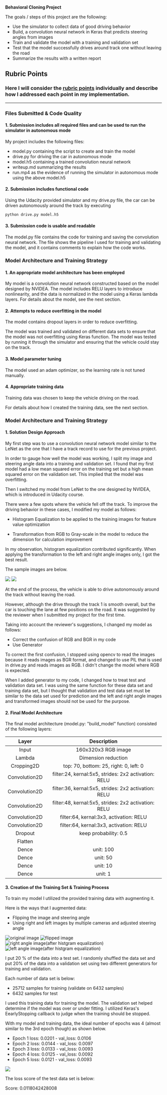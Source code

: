**Behavioral Cloning Project**

The goals / steps of this project are the following:
* Use the simulator to collect data of good driving behavior
* Build, a convolution neural network in Keras that predicts steering angles from images
* Train and validate the model with a training and validation set
* Test that the model successfully drives around track one without leaving the road
* Summarize the results with a written report

## Rubric Points
### Here I will consider the [rubric points](https://review.udacity.com/#!/rubrics/432/view) individually and describe how I addressed each point in my implementation.  

---
### Files Submitted & Code Quality

#### 1. Submission includes all required files and can be used to run the simulator in autonomous mode

My project includes the following files:
* model.py containing the script to create and train the model
* drive.py for driving the car in autonomous mode
* model.h5 containing a trained convolution neural network 
* writeup.md summarizing the results
* run.mp4 as the evidence of running the simulator in autonomous mode using the above model.h5

#### 2. Submission includes functional code
Using the Udacity provided simulator and my drive.py file, the car can be driven autonomously around the track by executing 
```sh
python drive.py model.h5
```

#### 3. Submission code is usable and readable

The model.py file contains the code for training and saving the convolution neural network. The file shows the pipeline I used for training and validating the model, and it contains comments to explain how the code works.

### Model Architecture and Training Strategy

#### 1. An appropriate model architecture has been employed

My model is a convolution neural network constructed based on the model designed by NVIDEA.
The model includes RELU layers to introduce nonlinearity, and the data is normalized in the model using a Keras lambda layers. 
For details about the model, see the next section.

#### 2. Attempts to reduce overfitting in the model

The model contains dropout layers in order to reduce overfitting. 

The model was trained and validated on different data sets to ensure that the model was not overfitting using Keras function. The model was tested by running it through the simulator and ensuring that the vehicle could stay on the track.

#### 3. Model parameter tuning

The model used an adam optimizer, so the learning rate is not tuned manually.

#### 4. Appropriate training data

Training data was chosen to keep the vehicle driving on the road.

For details about how I created the training data, see the next section. 

### Model Architecture and Training Strategy

#### 1. Solution Design Approach

My first step was to use a convolution neural network model similar to the LeNet as the one that I have a track record to use for the previous project.

In order to gauge how well the model was working, I split my image and steering angle data into a training and validation set. I found that my first model had a low mean squared error on the training set but a high mean squared error on the validation set. This implied that the model was overfitting.

Then I switched my model from LeNet to the one designed by NVIDEA, which is introduced in Udacity course.

There were a few spots where the vehicle fell off the track. To improve the driving behavior in these cases, I modified my model as follows:

* Histogram Equalization to be applied to the training images for
feature value optimization

* Transformation from RGB to Gray-scale in the model to reduce the dimension  for calculation improvement

In my observation, histogram equalization contributed significantly. When applying the transformation to the left and right angle images only, I got the best result.

The sample images are below.

![](./sample_images/img_left_processed.jpg)
![](./sample_images/img_right_processed.jpg)

At the end of the process, the vehicle is able to drive autonomously around the track without leaving the road.

However, although the drive through the track 1 is smooth overall, but the car is touching the lane at few positions on the road. It was suggested by the reviewer when I submitted my project for the first time.

Taking into account the reviewer's suggestions, I changed my model as follows:

* Correct the confusion of RGB and BGR in my code
* Use Generator

To correct the first confusion, I stopped using opencv to read the images because it reads images as BGR format, and changed to use PIL that is used in drive.py and reads images as RGB. I didn't change the model where RGB is expected.

When I added generator to my code, I changed how to treat test and validation data set. I was using the same function for these data set and training data set, but I thought that validation and test data set must be similar to the data set used for prediction and the left and right angle images and transformed images should not be used for the purpose.

#### 2. Final Model Architecture

The final model architecture (model.py: "build_model" function) consisted of the following layers:

| Layer         	|     Description		        	| 
|:---------------------:|:---------------------------------------------:| 
| Input         	| 160x320x3 RGB image   			| 
| Lambda		| Dimension reduction   			|
| Cropping2D	      	| top: 70, bottom: 25, right: 0, left: 0	|
| Convolution2D		| filter:24, kernal:5x5, strides: 2x2 activation: RELU	|
| Convolution2D		| filter:36, kernal:5x5, strides: 2x2 activation: RELU	|
| Convolution2D	      	| filter:48, kernal:5x5, strides: 2x2 activation: RELU	|
| Convolution2D		| filter:64, kernal:3x3, activation: RELU	|
| Convolution2D		| filter:64, kernal:3x3, activation: RELU	|
| Dropout		| keep probability: 0.5        			|
| Flatten		|        					|
| Dence			| unit: 100	        			|
| Dence			| unit: 50	        			|
| Dence			| unit: 10	        			|
| Dence			| unit: 1	        			|


#### 3. Creation of the Training Set & Training Process

To train my model I utilized the provided training data with augmenting it.

Here is the ways that I augmented data:
* Flipping the image and steering angle
* Using right and left images by multiple cameras and adjusted steering angle

![original image](./sample_images/img_center.jpg)
![flipped image](./sample_images/image_flipped.jpg)
![right angle image(after histgram equalization)](./sample_images/img_right_processed.jpg)
![left angle image(after histgram equalization)](./sample_images/img_right_processed.jpg)

I put 20 % of the data into a test set.
I randomly shuffled the data set and put 20% of the data into a validation set using two different generators for training and validation.

Each number of data set is below:
* 25712 samples for training (validate on 6432 samples)
* 6432 samples for test

I used this training data for training the model.
The validation set helped determine if the model was over or under fitting. I utilized Keras's EearlyStopping callback to judge when the training should be stopped.

With my model and training data, the ideal number of epochs was 4 (almost similar to the 3rd epoch though) as shown below.

* Epoch 1 loss: 0.0201 - val_loss: 0.0106 
* Epoch 2 loss: 0.0144 - val_loss: 0.0097
* Epoch 3 loss: 0.0133 - val_loss: 0.0093
* Epoch 4 loss: 0.0125 - val_loss: 0.0092
* Epoch 5 loss: 0.0121 - val_loss: 0.0093

![](./images/graph.png)

The loss score of the test data set is below:

Score: 0.0118042428008



